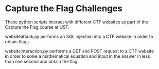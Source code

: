 # Capture the Flag Challenges
These python scripts interact with different CTF websites as part of the Capture the Flag course at USF.

websiteattack.py performs an SQL injection into a CTF website in order to obtain flags.

websiteinteraction.py performs a GET and POST request to a CTF website in order to solve a mathematical equation and input in the answer in less than one second and obtain the flag.
